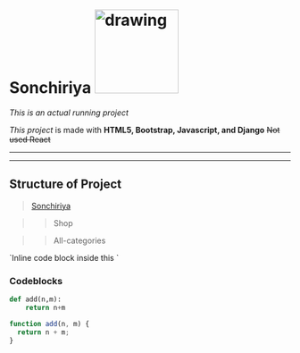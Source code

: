 # Sonchiriya                 <img src="https://www.freepnglogos.com/uploads/parrot/pin-ulla-therstr-glar-parrot-parrot-21.png" alt="drawing" width="150"/>

<!-- ![](https://www.freepnglogos.com/uploads/parrot/pin-ulla-therstr-glar-parrot-parrot-21.png) -->

_This is an actual running project_

_This project_ is made with **HTML5, Bootstrap, Javascript, and Django** ~~Not used React~~

---

---

## Structure of Project

> [Sonchiriya](sonchiriya.co.in)

> > Shop

> > All-categories

\`Inline code block inside this `

### Codeblocks

```python
def add(n,m):
    return n+m
```

```javascript
function add(n, m) {
  return n + m;
}
```

